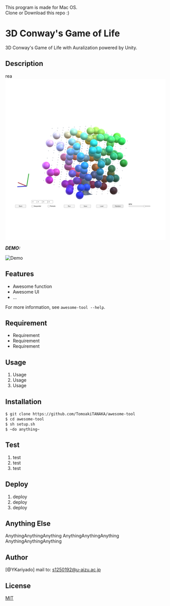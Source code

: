 This program is made for Mac OS.  
Clone or Download this repo :) 

# 3D Conway's Game of Life

3D Conway's Game of Life with Auralization powered by Unity.

## Description
 
rea
![3DLG image](_image/3d_original.png)
 
***DEMO:***
 
![Demo](https://image-url.gif)
 
## Features
 
- Awesome function
- Awesome UI
- ...
 
For more information, see `awesome-tool --help`.
 
## Requirement
 
- Requirement
- Requirement
- Requirement
 
## Usage
 
1. Usage
2. Usage
3. Usage
 
## Installation
 
```
$ git clone https://github.com/TomoakiTANAKA/awesome-tool
$ cd awesome-tool
$ sh setup.sh
$ ~do anything~
```
 
## Test
 
1. test
2. test
3. test
 
## Deploy
 
1. deploy
2. deploy
3. deploy
 
## Anything Else
 
AnythingAnythingAnything
AnythingAnythingAnything
AnythingAnythingAnything
 
## Author
 
[@YKariyado]
mail to: s1250192@u-aizu.ac.jp
 
## License
 
[MIT](http://TomoakiTANAKA.mit-license.org)</blockquote>
